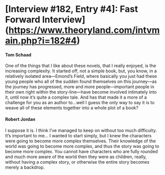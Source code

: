 # [Interview #182, Entry #4]: Fast Forward Interview](https://www.theoryland.com/intvmain.php?i=182#4)

#### Tom Schaad

One of the things that I like about these novels, that I really enjoyed, is the increasing complexity. It started off, not a simple book, but, you know, in a relatively isolated area—Emond’s Field, where basically you just had these young people who all of the sudden found themselves on this journey—as the journey has progressed, more and more people—important people in their own right within the story-line—have become involved intimately into it, until now it’s quite a complex tale. And has that made it a more of a challenge for you as an author to...well I guess the only way to say it is to weave all of these elements together into a whole plot of a book?

#### Robert Jordan

I suppose it is. I think I’ve managed to keep on without too much difficulty. It’s important to me... I wanted to start simply, but I knew the characters were going to become more complex themselves. Their knowledge of the world was going to become more complex, and thus the story was going to become more complex. You cannot have characters who are fully rounded and much more aware of the world then they were as children, really, without having a complex story, or otherwise the entire story becomes merely a backdrop.


